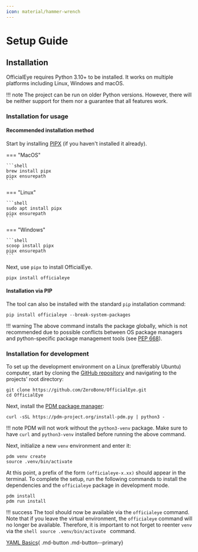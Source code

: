```yaml
---
icon: material/hammer-wrench
---
```


# Setup Guide

## Installation

OfficialEye requires Python 3.10+ to be installed. It works on multiple platforms including Linux, Windows and macOS.

!!! note
    The project can be run on older Python versions. However, there will be neither support for them nor a guarantee that all features work.

### Installation for usage

#### Recommended installation method

Start by installing [PIPX](https://github.com/pypa/pipx) (if you haven't installed it already).

=== "MacOS"

    ```shell
    brew install pipx
    pipx ensurepath
    ```

=== "Linux"

    ```shell
    sudo apt install pipx
    pipx ensurepath
    ```

=== "Windows"

    ```shell
    scoop install pipx
    pipx ensurepath
    ```

Next, use `pipx` to install OfficialEye.

```shell
pipx install officialeye
```

#### Installation via PIP

The tool can also be installed with the standard `pip` installation command:

```shell
pip install officialeye --break-system-packages
```

!!! warning
    The above command installs the package globally, which is not recommended due to possible conflicts between OS package managers and python-specific package management tools (see [PEP 668](https://peps.python.org/pep-0668/)).

### Installation for development

To set up the development environment on a Linux (prefferably Ubuntu) computer, start by cloning the [GitHub repository](https://github.com/ZeroBone/OfficialEye) and navigating to the projects' root directory:

```shell
git clone https://github.com/ZeroBone/OfficialEye.git
cd OfficialEye
```

Next, install the [PDM package manager](https://pdm-project.org/):

```shell
curl -sSL https://pdm-project.org/install-pdm.py | python3 -
```

!!! note
    PDM will not work without the `python3-venv` package. Make sure to have `curl` and `python3-venv` installed before running the above command.

Next, initialize a new `venv` environment and enter it:
```shell
pdm venv create
source .venv/bin/activate
```

At this point, a prefix of the form `(officialeye-x.xx)` should appear in the terminal. To complete the setup, run the following commands to install the dependencies and the `officialeye` package in development mode.

```shell
pdm install
pdm run install
```

!!! success
    The tool should now be available via the `officialeye` command. Note that if you leave the virtual environment, the `officialeye` command will no longer be available. Therefore, it is important to not forget to reenter `venv` via the
    ```shell
    source .venv/bin/activate
    ```
    command.

[YAML Basics](yaml-basics.md){ .md-button .md-button--primary}